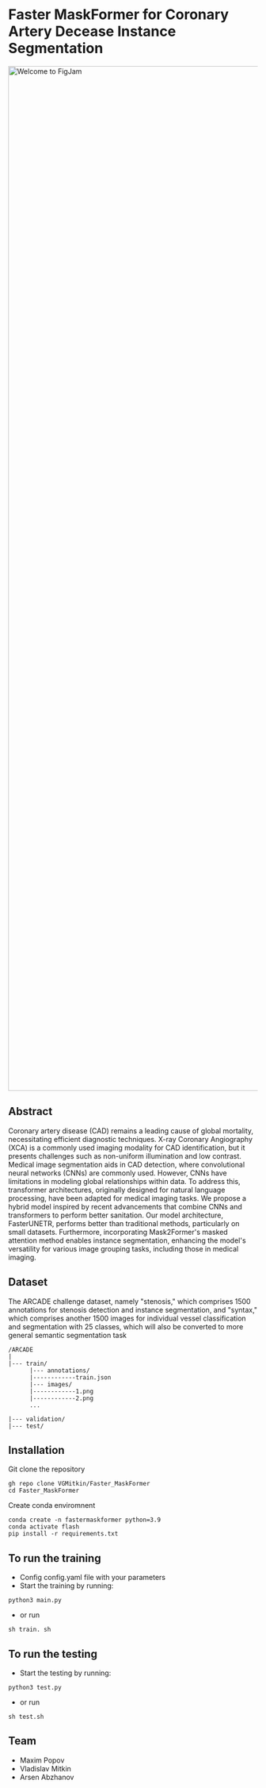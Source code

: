 # Faster MaskFormer for Coronary Artery Decease Instance Segmentation
 <img width="2066" alt="Welcome to FigJam" src="https://github.com/VGMitkin/CV703_final/assets/91109627/bd7b2072-77f3-43ac-9cbc-4b9092396fb7">


 ## Abstract
Coronary artery disease (CAD) remains a leading cause of global mortality, necessitating efficient diagnostic techniques. X-ray Coronary Angiography (XCA) is a commonly used imaging modality for CAD identification, but it presents challenges such as non-uniform illumination and low contrast. Medical image segmentation aids in CAD detection, where convolutional neural networks (CNNs) are commonly used. However, CNNs have limitations in modeling global relationships within data. To address this, transformer architectures, originally designed for natural language processing, have been adapted for medical imaging tasks. We propose a hybrid model inspired by recent advancements that combine CNNs and transformers to perform better sanitation. Our model architecture, FasterUNETR, performs better than traditional methods, particularly on small datasets. Furthermore, incorporating Mask2Former's masked attention method enables instance segmentation, enhancing the model's versatility for various image grouping tasks, including those in medical imaging.


## Dataset 
The ARCADE challenge dataset, namely "stenosis," which comprises 1500 annotations for stenosis detection and instance segmentation, and "syntax," which comprises another 1500 images for individual vessel classification and segmentation with 25 classes, which will also be converted to more general semantic segmentation task
```
/ARCADE
|
|--- train/
      |--- annotations/
      |------------train.json
      |--- images/
      |------------1.png
      |------------2.png
      ...
      
|--- validation/
|--- test/
```

## Installation

Git clone the repository

```
gh repo clone VGMitkin/Faster_MaskFormer
cd Faster_MaskFormer
```

Create conda enviromnent 

```
conda create -n fastermaskformer python=3.9
conda activate flash
pip install -r requirements.txt
```

## To run the training
- Config config.yaml file with your parameters
- Start the training by running:
```
python3 main.py 
```
- or run 

```
sh train. sh
```
## To run the testing

- Start the testing by running:
```
python3 test.py
```
- or run 

```
sh test.sh
```



## Team
- Maxim Popov
- Vladislav Mitkin
- Arsen Abzhanov
